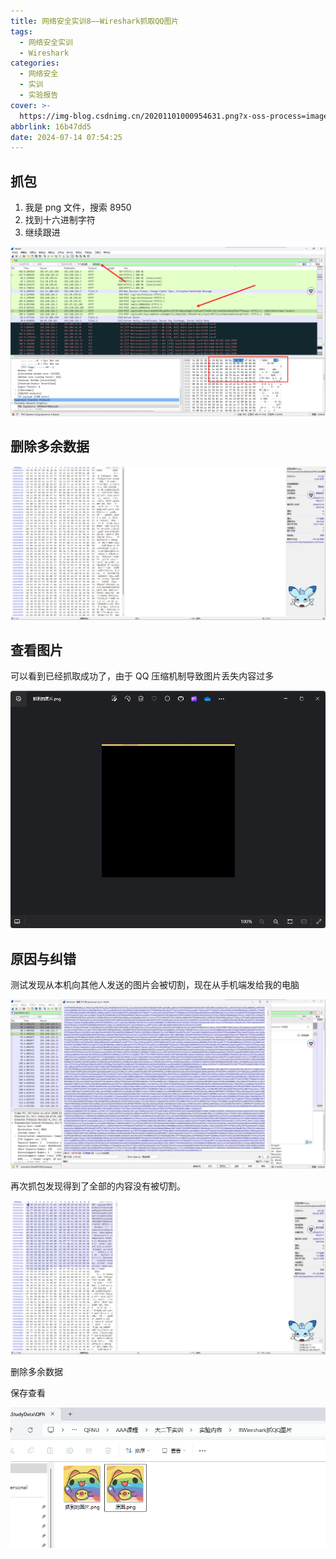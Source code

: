 ```yaml
---
title: 网络安全实训8——Wireshark抓取QQ图片
tags:
  - 网络安全实训
  - Wireshark
categories:
  - 网络安全
  - 实训
  - 实验报告
cover: >-
  https://img-blog.csdnimg.cn/20201101000954631.png?x-oss-process=image/watermark,type_ZmFuZ3poZW5naGVpdGk,shadow_10,text_aHR0cHM6Ly9ibG9nLmNzZG4ubmV0L2xsc25iNjY2,size_16,color_FFFFFF,t_70#pic_center
abbrlink: 16b47dd5
date: 2024-07-14 07:54:25
---
```


## 抓包

1. 我是 png 文件，搜索 8950
2. 找到十六进制字符
3. 继续跟进

![image-20240714082228870](../img/zuolao/8/image-20240714082228870.png)

## 删除多余数据

![image-20240714083056445](../img/zuolao/8/image-20240714083056445.png)

## 查看图片

可以看到已经抓取成功了，由于 QQ 压缩机制导致图片丢失内容过多

![image-20240714083115199](../img/zuolao/8/image-20240714083115199.png)

## 原因与纠错

测试发现从本机向其他人发送的图片会被切割，现在从手机端发给我的电脑

![image-20240714085530677](../img/zuolao/8/image-20240714085530677.png)

再次抓包发现得到了全部的内容没有被切割。

![image-20240714085836724](../img/zuolao/8/image-20240714085836724.png)

删除多余数据

保存查看

![image-20240714085857692](../img/zuolao/8/image-20240714085857692.png)
